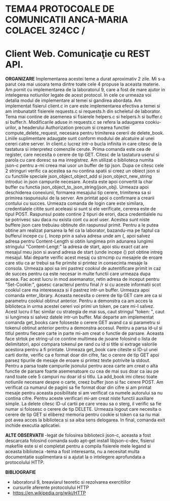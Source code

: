 # TEMA4 PROTOCOALE DE COMUNICATII ANCA-MARIA COLACEL 324CC /
# Client Web. Comunicaţie cu REST API. 

**ORGANIZARE**
Implementarea acestei teme a durat aproximativ 2 zile. Mi s-a parut cea mai usoara tema dintre toate cele 4 propuse la aceasta materie. Am pornit cu implementarea de la laboratorul 9, care a fost de mare ajutor in intelegerea notiunilor legate de acest protocol. In cele ce urmeaza voi detalia modul de implementare al temei si gandirea abordata.
Am implementat fisierul client.c in care este implementarea efectiva a temei si am imbunatatit fisierele requests.c si requests.h din scheletul de laborator. Tema mai contine de asemenea si fisierele helpers.c si helpers.h si buffer.c si buffer.h.
Modificarile aduse in requests.c se refera la adaugarea cookiu-urilor, a headerului Authorization precum si crearea functiei compute_delete_request, necesara pentru trimiterea cererii de delete_book.
Liniile suplimentare adaugate sunt conform modului de alcatuire al unei cereri catre server.
In client.c lucrez intr-o bucla infinita in care citesc de la tastatura si interpretez comenzile cerute. Prima comanda este cea de register, care necesita o cerere de tip GET. Citesc de la tastatura userul si parola cu care doresc sa ma inregistrez. Am utilizat o biblioteca numita json-c pentru a-mi creea mai usor un buffer de tip json. Dupa ce citesc cele 2 stringuri verific ca acestea sa nu contina spatii si creez un obiect json si cu functiile speciale json_object_object_add si json_object_new_string introduc in json campurile necesare. Acesta este apoi convertit la char buffer cu functia json_object_to_json_string(json_obj). Urmeaza apoi deschiderea conexiunii, formarea mesajului tip cerere, trimiterea sa si primirea raspunsului de la server. Am printat apoi o confirmare a crearii contului cu succes. Urmeaza comanda de login care este similara, credentialele citite sunt aceleasi si sunt si ele verificate, cererea este de tipul POST. Raspunsul poate contine 2 tipuri de erori, daca credentialele nu se potrivesc sau daca nu exista cont cu acel user. Acestea sunt niste buffere json care trebuiau obtinute din raspunsul primit. Pentru a le putea obtine am realizat parsarea la fel ca la laborator, bazandu-ma pe faptul ca bufferul incepe cu {. Incep prin a salva adresa unde am {, apoi salvez adresa pentru Content-Length si obtin lungimea prin adunarea lungimii stringului "Content-Lengt:" la adresa de start, apoi stiu exact cat are mesajul meu json si avand adresa de start (unde incepe {) pot obtine intreg mesajul. Mai departe verific acest mesaj cu strncmp cu mesajele de eroare care stiu ca ar trebui sa fie primite si printez in consecinta mesaje la consola. Urmeaza apoi sa imi pastrez cookiul de autentificare primit in caz de succes pentru ca este necesar in multe functii care urmeaza dupa aceea. Fac acest lucru in mod asemanator, retin adresa de inceput pentru "Set-Cookie:", gasesc caracterul pentru final /r si cu aceste informatii scot cookiul care ma intereseaza si il pastrez intr-un buffer. Urmeaza apoi comanda enter_library. Aceasta necesita o cerere de tip GET care are ca si parametru cookiul obtinut anterior. Pentru a demonstra ca am acces la biblioteca in urma acestei cereri voi primi un token, pe care mi-l salvez. Acest lucru il fac similar cu strategia de mai sus, caut stringul "token: ", caut si lungimea si salvez datele intr-un buffer.
Mai departe am implementat comanda get_books care foloseste o cerere GET avand ca si parametru si tokenul obtinut anterior pentru a demonstra accesul. Pentru a parsa id-ul si titlul pentru fiecare carte in parte mi-am creat o functie de parsare. Aceasta face strtok pe string-ul ce contine multimea de jsoane folosind o lista de delimitatori, apoi compara tokenul pe rand cu id si title si extrage valorile acestora pentru a fi printate. Urmeaza get_book care citeste si ID-ul unei carti dorite, verific ca e format doar din cifre, fac o cerere de tip GET apoi parsez tipurile de mesaje de eroare si printez texte potrivite la stdout. Pentru a parsa toate campurile jsonului pentru acea carte am creat o alta functie de parsare foarte asemenatoare cu cea de mai sus doar ca iau pe rand toate cele 5 campuri nu doar id si titlu.  La add_book imi citesc toate notiunile necesare despre o carte, creez buffer json si fac cerere POST. Am verificat ca numarul de pagini sa fie format doar din cifre si am printat mesaje pentru aceasta posibilitate si am verificat ca numele autorului sa nu contina cifre. Pentru aceste verificari mi-am creat niste functii auxiliare simple. La delete citesc ID-ul cartii pe care vreau sa o sterg, il verific sa fie numar si folosesc o cerere de tip DELETE. Urmeaza logout care necesita o cerere de tip GET si eliberez memoria pentru cookie si token ca sa nu mai pot avea acces la biblioteca si sa aiba sens delogarea. In final, comanda exit inchide executia aplicatiei.


**ALTE OBSERVATII**
-legat de folosirea bibliotecii json-c, aceasta a fost descarcata folosind comanda sudo apt-get install libjson-c-dev, fisierul makefile este si el completat pentru a compila fisierele mele legand si aceasta biblioteca
-tema a fost interesanta, nu a necesitat multa documentatie suplimentara si a ajutat la o intelegere aprofundata a protocolului HTTP.


**BIBLIOGRAFIE**
- laboratorul 9, breaviarul teoretic si rezolvarea exercitiilor
- cursurile aferente protocolului HTTP
- https://en.wikipedia.org/wiki/HTTP
